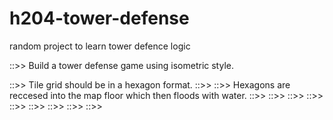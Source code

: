 # h204-tower-defense
random project to learn tower defence logic

::>> Build a tower defense game using isometric style.

::>> Tile grid should be in a hexagon format.
::>>
::>> Hexagons are reccesed into the map floor which then floods with water.
::>>
::>> 
::>>
::>>
::>>
::>>
::>>
::>>
::>>




